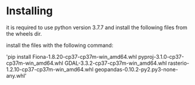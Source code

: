 # Installing

it is required to use python version 3.7.7 and install the following files from the wheels dir.

install the files with the following command:

 'pip install Fiona-1.8.20-cp37-cp37m-win_amd64.whl pyproj-3.1.0-cp37-cp37m-win_amd64.whl GDAL-3.3.2-cp37-cp37m-win_amd64.whl rasterio-1.2.10-cp37-cp37m-win_amd64.whl geopandas-0.10.2-py2.py3-none-any.whl'
